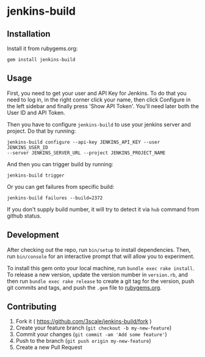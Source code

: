 # jenkins-build


## Installation

Install it from rubygems.org:

```shell
gem install jenkins-build
```

## Usage

First, you need to get your user and API Key for Jenkins. To do that you need to
log in, in the right corner click your name, then click Configure in the left
sidebar and finally press 'Show API Token'. You'll need later both the User ID
and API Token.

Then you have to configure `jenkins-build` to use your jenkins server and
project. Do that by running:

```shell
jenkins-build configure --api-key JENKINS_API_KEY --user JENKINS_USER_ID
--server JENKINS_SERVER_URL --project JENKINS_PROJECT_NAME
```

And then you can trigger build by running:

```shell
jenkins-build trigger
```

Or you can get failures from specific build:

```shell
jenkins-build failures --build=2372
```

If you don't supply build number, it will try to detect it via `hub` command from github status.

## Development

After checking out the repo, run `bin/setup` to install dependencies. Then, run
`bin/console` for an interactive prompt that will allow you to experiment.

To install this gem onto your local machine, run `bundle exec rake install`. To
release a new version, update the version number in `version.rb`, and then run
`bundle exec rake release` to create a git tag for the version, push git commits
and tags, and push the `.gem` file to [rubygems.org](https://rubygems.org).

## Contributing

1. Fork it ( https://github.com/3scale/jenkins-build/fork )
2. Create your feature branch (`git checkout -b my-new-feature`)
3. Commit your changes (`git commit -am 'Add some feature'`)
4. Push to the branch (`git push origin my-new-feature`)
5. Create a new Pull Request
